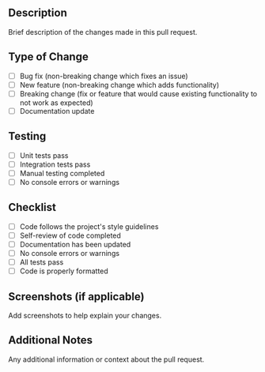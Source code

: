 ## Description
Brief description of the changes made in this pull request.

## Type of Change
- [ ] Bug fix (non-breaking change which fixes an issue)
- [ ] New feature (non-breaking change which adds functionality)
- [ ] Breaking change (fix or feature that would cause existing functionality to not work as expected)
- [ ] Documentation update

## Testing
- [ ] Unit tests pass
- [ ] Integration tests pass
- [ ] Manual testing completed
- [ ] No console errors or warnings

## Checklist
- [ ] Code follows the project's style guidelines
- [ ] Self-review of code completed
- [ ] Documentation has been updated
- [ ] No console errors or warnings
- [ ] All tests pass
- [ ] Code is properly formatted

## Screenshots (if applicable)
Add screenshots to help explain your changes.

## Additional Notes
Any additional information or context about the pull request.
